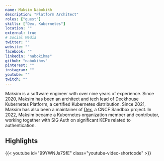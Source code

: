 ```yaml
---
name: Maksim Nabokikh
description: "Platform Architect"
roles: ["guest"]
skills: ["Dex, Kubernetes"]
location: ""
external: true
# Social Media 
twitter: ""
website: ""
facebook: ""
linkedin: "nabokihms"
github: "nabokihms"
pinterest: ""
instagram: ""
youtube: ""
twitch: ""
---
```


<!-- markdownlint-disable-next-line MD041-->
Maksim is a software engineer with over nine years of experience. Since 2020, Maksim has been an architect and tech lead of Deckhouse Kubernetes Platform, a certified Kubernetes distribution. Since 2021, Maksim has also been a maintainer of [Dex](https://dexidp.io/), a CNCF Sandbox project. In 2022, Maksim became a Kubernetes organization member and contributor, working together with SIG Auth on significant KEPs related to authentication. 

<!--more-->
## Highlights

{{< youtube id="99YWNJa7SfE" class="youtube-video-shortcode" >}}
